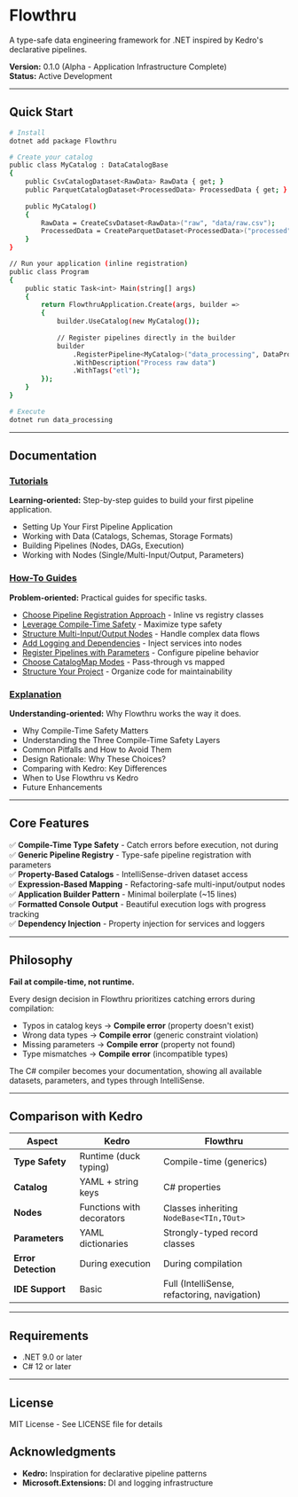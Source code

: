 # Flowthru

A type-safe data engineering framework for .NET inspired by Kedro's declarative pipelines.

**Version:** 0.1.0 (Alpha - Application Infrastructure Complete)  
**Status:** Active Development

---

## Quick Start

```bash
# Install
dotnet add package Flowthru

# Create your catalog
public class MyCatalog : DataCatalogBase
{
    public CsvCatalogDataset<RawData> RawData { get; }
    public ParquetCatalogDataset<ProcessedData> ProcessedData { get; }
    
    public MyCatalog()
    {
        RawData = CreateCsvDataset<RawData>("raw", "data/raw.csv");
        ProcessedData = CreateParquetDataset<ProcessedData>("processed", "data/processed.parquet");
    }
}

// Run your application (inline registration)
public class Program
{
    public static Task<int> Main(string[] args)
    {
        return FlowthruApplication.Create(args, builder =>
        {
            builder.UseCatalog(new MyCatalog());
            
            // Register pipelines directly in the builder
            builder
                .RegisterPipeline<MyCatalog>("data_processing", DataProcessingPipeline.Create)
                .WithDescription("Process raw data")
                .WithTags("etl");
        });
    }
}
```

```bash
# Execute
dotnet run data_processing
```

---

## Documentation

### [Tutorials](docs/tutorials.md)

**Learning-oriented:** Step-by-step guides to build your first pipeline application.

- Setting Up Your First Pipeline Application
- Working with Data (Catalogs, Schemas, Storage Formats)
- Building Pipelines (Nodes, DAGs, Execution)
- Working with Nodes (Single/Multi-Input/Output, Parameters)

### [How-To Guides](docs/how-to/)

**Problem-oriented:** Practical guides for specific tasks.

- [Choose Pipeline Registration Approach](docs/how-to/pipeline-registration-approaches.md) - Inline vs registry classes
- [Leverage Compile-Time Safety](docs/how-to/compile-time-safety.md) - Maximize type safety
- [Structure Multi-Input/Output Nodes](docs/how-to/multi-input-output.md) - Handle complex data flows
- [Add Logging and Dependencies](docs/how-to/logging-dependencies.md) - Inject services into nodes
- [Register Pipelines with Parameters](docs/how-to/pipeline-parameters.md) - Configure pipeline behavior
- [Choose CatalogMap Modes](docs/how-to/catalog-map-modes.md) - Pass-through vs mapped
- [Structure Your Project](docs/how-to/project-structure.md) - Organize code for maintainability

### [Explanation](docs/explanation.md)

**Understanding-oriented:** Why Flowthru works the way it does.

- Why Compile-Time Safety Matters
- Understanding the Three Compile-Time Safety Layers
- Common Pitfalls and How to Avoid Them
- Design Rationale: Why These Choices?
- Comparing with Kedro: Key Differences
- When to Use Flowthru vs Kedro
- Future Enhancements

---

## Core Features

✅ **Compile-Time Type Safety** - Catch errors before execution, not during  
✅ **Generic Pipeline Registry** - Type-safe pipeline registration with parameters  
✅ **Property-Based Catalogs** - IntelliSense-driven dataset access  
✅ **Expression-Based Mapping** - Refactoring-safe multi-input/output nodes  
✅ **Application Builder Pattern** - Minimal boilerplate (~15 lines)  
✅ **Formatted Console Output** - Beautiful execution logs with progress tracking  
✅ **Dependency Injection** - Property injection for services and loggers  

---

## Philosophy

**Fail at compile-time, not runtime.**

Every design decision in Flowthru prioritizes catching errors during compilation:
- Typos in catalog keys → **Compile error** (property doesn't exist)
- Wrong data types → **Compile error** (generic constraint violation)
- Missing parameters → **Compile error** (property not found)
- Type mismatches → **Compile error** (incompatible types)

The C# compiler becomes your documentation, showing all available datasets, parameters, and types through IntelliSense.

---

## Comparison with Kedro

| Aspect | Kedro | Flowthru |
|--------|-------|----------|
| **Type Safety** | Runtime (duck typing) | Compile-time (generics) |
| **Catalog** | YAML + string keys | C# properties |
| **Nodes** | Functions with decorators | Classes inheriting `NodeBase<TIn,TOut>` |
| **Parameters** | YAML dictionaries | Strongly-typed record classes |
| **Error Detection** | During execution | During compilation |
| **IDE Support** | Basic | Full (IntelliSense, refactoring, navigation) |

---

## Requirements

- .NET 9.0 or later
- C# 12 or later

---

## License

MIT License - See LICENSE file for details

## Acknowledgments

- **Kedro:** Inspiration for declarative pipeline patterns
- **Microsoft.Extensions:** DI and logging infrastructure
